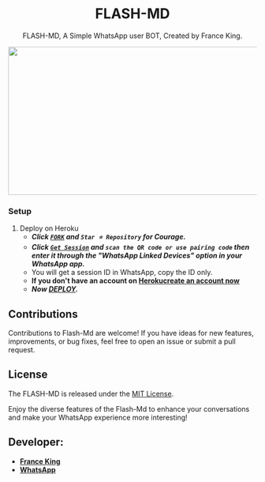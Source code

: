  <h1 align="center"> FLASH-MD </h1>
<p align="center"> FLASH-MD, A Simple WhatsApp user BOT, Created by France King.
</p>


<img src="https://telegra.ph/file/3f985014b51b3cf335bfe.jpg" width="700" height="300"/>



### Setup

1. Deploy on Heroku
   - ***Click [`FORK`](https://github.com/franceking1/Flash-Md/fork) and `Star ⭐ Repository` for Courage.***
   - ***Click [`Get Session`](https://zokouscan.onrender.com/getsession) and `scan the QR code or use pairing code` then enter it through the "WhatsApp Linked Devices" option in your WhatsApp app.***
   - You will get a session ID in WhatsApp, copy the ID only.
   - **If you don't have an account on [Heroku](https://signup.heroku.com/)[create an account now](https://signup.heroku.com/)**
   - ***Now [DEPLOY](https://dashboard.heroku.com/new?template=https://github.com/franceking1/Flash-Md).***


## Contributions

Contributions to Flash-Md are welcome! If you have ideas for new features, improvements, or bug fixes, feel free to open an issue or submit a pull request.

## License

The FLASH-MD is released under the [MIT License](https://opensource.org/licenses/MIT).

Enjoy the diverse features of the Flash-Md  to enhance your conversations and make your WhatsApp experience more interesting!

## Developer:

- [**France King**](https://instagram.com/france.king1)
- [**WhatsApp**](https://wa.me/254751284190)

